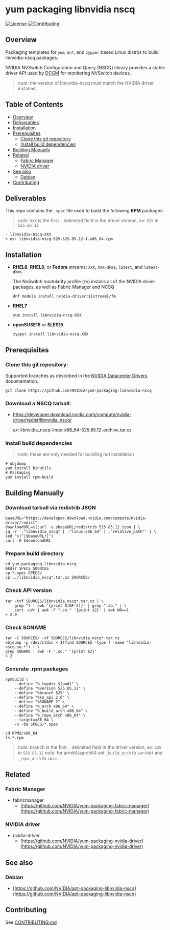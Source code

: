 # yum packaging libnvidia nscq

[![License](https://img.shields.io/badge/license-MIT-green.svg)](https://opensource.org/licenses/MIT-license)
[![Contributing](https://img.shields.io/badge/Contributing-Developer%20Certificate%20of%20Origin-violet)](https://developercertificate.org)

## Overview

Packaging templates for `yum`, `dnf`, and `zypper` based Linux distros to build libnvidia-nscq packages.

NVIDIA NVSwitch Configuration and Query (NSCQ) library provides a stable driver API used by [DCGM](https://github.com/NVIDIA/DCGM) for monitoring NVSwitch devices.

> _note:_ the version of libnvidia-nscq must match the NVIDIA driver installed.

## Table of Contents

- [Overview](#Overview)
- [Deliverables](#Deliverables)
- [Installation](#Installation)
- [Prerequisites](#Prerequisites)
  * [Clone this git repository](#Clone-this-git-repository)
  * [Install build dependencies](#Install-build-dependencies)
- [Building Manually](#Building-Manually)
- [Related](#Related)
  * [Fabric Manager](#Fabric-Manager)
  * [NVIDIA driver](#NVIDIA-driver)
- [See also](#See-also)
  * [Debian](#Debian)
- [Contributing](#Contributing)


## Deliverables

This repo contains the `.spec` file used to build the following **RPM** packages:


> _note:_ `XXX` is the first `.` delimited field in the driver version, ex: `525` in `525.85.12`

```shell
- libnvidia-nscq-XXX
> ex: libnvidia-nscq-525-525.85.12-1.x86_64.rpm
```


## Installation

* **RHEL8**, **RHEL9**, or **Fedora** streams: `XXX`, `XXX-dkms`, `latest`, and `latest-dkms`

  The NvSwitch modularity profile (`fm`) installs all of the NVIDIA driver packages, as well as Fabric Manager and NCSQ

  ```shell
  dnf module install nvidia-driver:${stream}/fm
  ```

* **RHEL7**

  ```shell
  yum install libnvidia-nscq-XXX
  ```

* **openSUSE15** or **SLES15**

  ```shell
  zypper install libnvidia-nscq-XXX
  ```


## Prerequisites

### Clone this git repository:

Supported branches as described in the [NVIDIA Datacenter Drivers](https://docs.nvidia.com/datacenter/tesla/drivers/index.html#cuda-drivers) documentation.

```shell
git clone https://github.com/NVIDIA/yum-packaging-libnvidia-nscq
```

### Download a NSCQ tarball:

* https://developer.download.nvidia.com/compute/nvidia-driver/redist/libnvidia_nscq/

  *ex:* libnvidia_nscq-linux-x86_64-525.85.12-archive.tar.xz

### Install build dependencies
> *note:* these are only needed for building not installation

```shell
# objdump
yum install binutils
# Packaging
yum install rpm-build
```


## Building Manually

### Download tarball via redistrib JSON
```shell
baseURL="https://developer.download.nvidia.com/compute/nvidia-driver/redist"
downloadURL=$(curl -s $baseURL/redistrib_525.85.12.json | \
jq -r '."libnvidia_nscq" | ."linux-x86_64" | ."relative_path"' | \
sed "s|^|$baseURL/|")
curl -O $downloadURL
```

### Prepare build directory
```shell
cd yum-packaging-libnvidia-nscq
mkdir SPECS SOURCES
cp *.spec SPECS/
cp ../libnvidia_nscq*.tar.xz SOURCES/
```

### Check API version
```shell
tar -tvf SOURCES/libnvidia_nscq*.tar.xz | \
    grep ^l | awk '{print $(NF-2)}' | grep ".so." | \
    sort -uVr | awk -F ".so." '{print $2}' | awk NR==1
> 2.0
```

### Check SONAME
```shell
tar -C SOURCES/ -xf SOURCES/libnvidia_nscq*.tar.xz
objdump -p /dev/stdin < $(find SOURCES -type f -name "libnvidia-nscq.so.*") | \
grep SONAME | awk -F ".so." '{print $2}'
> 2
```

### Generate .rpm packages
```shell
rpmbuild \
    --define "%_topdir $(pwd)" \
    --define "%version 525.85.12" \
    --define "%branch 525" \
    --define "%so_api 2.0" \
    --define "%SONAME 2" \
    --define "%_arch x86_64" \
    --define "%_build_arch x86_64" \
    --define "%_repo_arch x86_64" \
    --target=x86_64 \
    -v -ba SPECS/*.spec

cd RPMS/x86_64
ls *.rpm
```
> _note:_ branch is the first `.` delimited field in the driver version, ex: `525` in `525.85.12`
> _note:_ for arm64/aarch64 set `_build_arch` to `aarch64` and `_repo_arch` to `sbsa`


## Related

### Fabric Manager

- fabricmanager
  * [https://github.com/NVIDIA/yum-packaging-fabric-manager](https://github.com/NVIDIA/yum-packaging-fabric-manager)

### NVIDIA driver

- nvidia-driver
  * [https://github.com/NVIDIA/yum-packaging-nvidia-driver](https://github.com/NVIDIA/yum-packaging-nvidia-driver)


## See also

### Debian

  * [https://github.com/NVIDIA/apt-packaging-libnvidia-nscq](https://github.com/NVIDIA/apt-packaging-libnvidia-nscq)


## Contributing

See [CONTRIBUTING.md](CONTRIBUTING.md)
